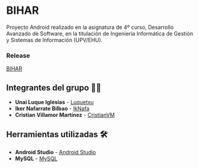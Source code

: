 # BIHAR

Proyecto Android realizado en la asignatura de 4º curso, Desarrollo Avanzado de Software, en la titulación de Ingeniería Informática de Gestión y Sistemas de Información (UPV/EHU).

### Release

[BIHAR]()

## Integrantes del grupo 👨‍💻

* **Unai Luque Iglesias** - [Luquetxu](https://github.com/Luquetxu)
* **Iker Nafarrate Bilbao** - [IkNafa](https://github.com/IkNafa)
* **Cristian Villamor Martínez** - [CristianVM](https://github.com/CristianVM)

## Herramientas utilizadas 🛠️
* **Android Studio** - [Android Studio](https://developer.android.com/studio)
* **MySQL** - [MySQL](https://www.mysql.com/)
